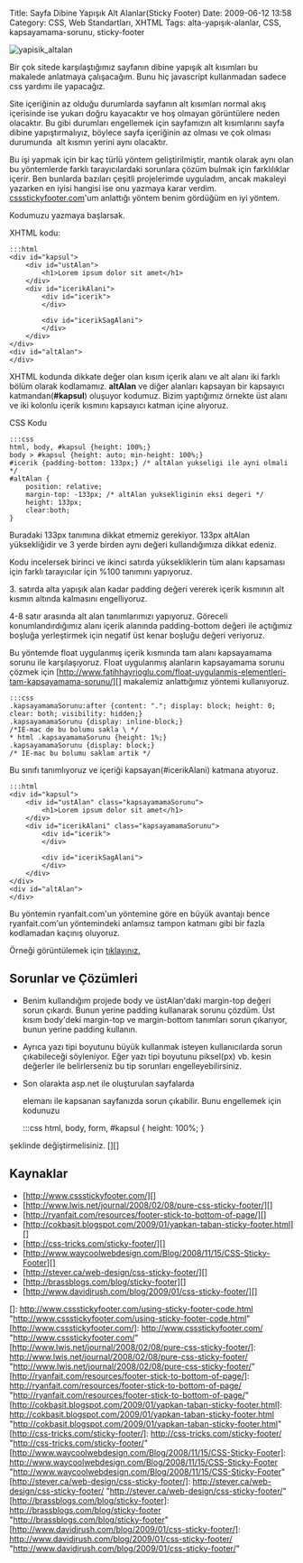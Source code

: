 Title: Sayfa Dibine Yapışık Alt Alanlar(Sticky Footer)
Date: 2009-06-12 13:58
Category: CSS, Web Standartları, XHTML
Tags: alta-yapışık-alanlar, CSS, kapsayamama-sorunu, sticky-footer

![yapisik_altalan][]

Bir çok sitede karşılaştığımız sayfanın dibine
yapışık alt kısımları bu makalede anlatmaya çalışacağım. Bunu hiç
javascript kullanmadan sadece css yardımı ile yapacağız.

Site içeriğinin az olduğu durumlarda sayfanın alt kısımları normal akış
içerisinde ise yukarı doğru kayacaktır ve hoş olmayan görüntülere neden
olacaktır. Bu gibi durumları engellemek için sayfamızın alt kısımlarını
sayfa dibine yapıştırmalıyız, böylece sayfa içeriğinin az olması ve çok
olması durumunda  alt kısmın yerini aynı olacaktır.

Bu işi yapmak için bir kaç türlü yöntem geliştirilmiştir, mantık olarak
aynı olan bu yöntemlerde farklı tarayıcılardaki sorunlara çözüm bulmak
için farklılıklar içerir. Ben bunlarda bazıları çeşitli projelerimde
uyguladım, ancak makaleyi yazarken en iyisi hangisi ise onu yazmaya
karar verdim. [cssstickyfooter.com][]'um anlattığı yöntem benim gördüğüm
en iyi yöntem.

Kodumuzu yazmaya başlarsak.

XHTML kodu:

	:::html
	<div id="kapsul">
	    <div id="ustAlan">
			<h1>Lorem ipsum dolor sit amet</h1>
	    </div>        
	    <div id="icerikAlani">
	        <div id="icerik">
	        </div>

	        <div id="icerikSagAlani">
	        </div>
	    </div>
	</div>
	<div id="altAlan">
	</div>

XHTML kodunda dikkate değer olan kısım içerik alanı ve alt alanı iki
farklı bölüm olarak kodlamamız. **altAlan** ve diğer alanları kapsayan
bir kapsayıcı katmandan(**#kapsul**) oluşuyor kodumuz. Bizim yaptığımız
örnekte üst alanı ve iki kolonlu içerik kısmını kapsayıcı katman içine
alıyoruz.

CSS Kodu

	:::css
	html, body, #kapsul {height: 100%;}
	body > #kapsul {height: auto; min-height: 100%;}
	#icerik {padding-bottom: 133px;} /* altAlan yukseligi ile ayni olmali */
	#altAlan {
		position: relative;
	    margin-top: -133px; /* altAlan yuksekliginin eksi degeri */
	    height: 133px;
	    clear:both;
	} 

Buradaki 133px tanımına dikkat etmemiz gerekiyor. 133px altAlan
yüksekliğidir ve 3 yerde birden aynı değeri kullandığımıza dikkat
edeniz.

Kodu incelersek birinci ve ikinci satırda yüksekliklerin tüm alanı
kapsaması için farklı tarayıcılar için %100 tanımını yapıyoruz.

​3. satırda alta yapışık alan kadar padding değeri vererek içerik
kısmının alt kısmın altında kalmasını engelliyoruz.

4-8 satır arasında alt alan tanımlarımızı yapıyoruz. Göreceli
konumlandırdığımız alanı içerik alanında padding-bottom değeri ile
açtığımız boşluğa yerleştirmek için negatif üst kenar boşluğu değeri
veriyoruz.

Bu yöntemde float uygulanmış içerik kısmında tam alanı kapsayamama
sorunu ile karşılaşıyoruz. Float uygulanmış alanların kapsayamama sorunu
çözmek için
[http://www.fatihhayrioglu.com/float-uygulanmis-elementleri-tam-kapsayamama-sorunu/][]
makalemiz anlattığımız yöntemi kullanıyoruz.

	:::css
	.kapsayamamaSorunu:after {content: "."; display: block; height: 0; clear: both; visibility: hidden;}
	.kapsayamamaSorunu {display: inline-block;}
	/*IE-mac de bu bolumu sakla \ */
	* html .kapsayamamaSorunu {height: 1%;}
	.kapsayamamaSorunu {display: block;}
	/* IE-mac bu bolumu saklam artik */

Bu sınıfı tanımlıyoruz ve içeriği kapsayan(#icerikAlani) katmana
atıyoruz.

	:::html
	<div id="kapsul">
	    <div id="ustAlan" class="kapsayamamaSorunu">
			<h1>Lorem ipsum dolor sit amet</h1>
	    </div>        
	    <div id="icerikAlani" class="kapsayamamaSorunu">
	        <div id="icerik">
	        </div>

	        <div id="icerikSagAlani">
	        </div>
	    </div>
	</div>
	<div id="altAlan">
	</div>

Bu yöntemin ryanfait.com'un yöntemine göre en büyük avantajı bence
ryanfait.com'un yöntemindeki anlamsız tampon katmanı gibi bir fazla
kodlamadan kaçınış oluyoruz.

Örneği görüntülemek için [tıklayınız.][]

## Sorunlar ve Çözümleri

- Benim kullandığım projede body ve üstAlan'daki margin-top değeri sorun
çıkardı. Bunun yerine padding kullanarak sorunu çözdüm. Üst kısım
body'deki margin-top ve margin-bottom tanımları sorun çıkarıyor, bunun
yerine padding kullanın.

- Ayrıca yazı tipi boyutunu büyük kullanmak isteyen kullanıcılarda sorun
çıkabileceği söyleniyor. Eğer yazı tipi boyutunu piksel(px) vb. kesin
değerler ile belirlerseniz bu tip sorunları engelleyebilirsiniz.

- Son olarakta asp.net ile oluşturulan sayfalarda <form> elemanı ile
kapsanan sayfanızda sorun çıkabilir. Bunu engellemek için kodunuzu

	:::css
	html, body, form, #kapsul {
		height: 100%;
	}


şeklinde değiştirmelisiniz. [][]

## Kaynaklar

-   [http://www.cssstickyfooter.com/][]
-   [http://www.lwis.net/journal/2008/02/08/pure-css-sticky-footer/][]
-   [http://ryanfait.com/resources/footer-stick-to-bottom-of-page/][]  
-   [http://cokbasit.blogspot.com/2009/01/yapkan-taban-sticky-footer.html][]
-   [http://css-tricks.com/sticky-footer/][]
-   [http://www.waycoolwebdesign.com/Blog/2008/11/15/CSS-Sticky-Footer][]
-   [http://stever.ca/web-design/css-sticky-footer/][]
-   [http://brassblogs.com/blog/sticky-footer][]
-   [http://www.davidjrush.com/blog/2009/01/css-sticky-footer/][]

  [yapisik_altalan]: /images/yapisik_altalan.gif
    "yapisik_altalan"
  [cssstickyfooter.com]: http://www.cssstickyfooter.com
    "cssstickyfooter.com"
  [http://www.fatihhayrioglu.com/float-uygulanmis-elementleri-tam-kapsayamama-sorunu/]: http://www.fatihhayrioglu.com/float-uygulanmis-elementleri-tam-kapsayamama-sorunu/
    "http://www.fatihhayrioglu.com/float-uygulanmis-elementleri-tam-kapsayamama-sorunu/"
  [tıklayınız.]: /dokumanlar/sayfa_dibine_yapisik.html
  []: http://www.cssstickyfooter.com/using-sticky-footer-code.html
    "http://www.cssstickyfooter.com/using-sticky-footer-code.html"
  [http://www.cssstickyfooter.com/]: http://www.cssstickyfooter.com/
    "http://www.cssstickyfooter.com/"
  [http://www.lwis.net/journal/2008/02/08/pure-css-sticky-footer/]: http://www.lwis.net/journal/2008/02/08/pure-css-sticky-footer/
    "http://www.lwis.net/journal/2008/02/08/pure-css-sticky-footer/"
  [http://ryanfait.com/resources/footer-stick-to-bottom-of-page/]: http://ryanfait.com/resources/footer-stick-to-bottom-of-page/
    "http://ryanfait.com/resources/footer-stick-to-bottom-of-page/"
  [http://cokbasit.blogspot.com/2009/01/yapkan-taban-sticky-footer.html]: http://cokbasit.blogspot.com/2009/01/yapkan-taban-sticky-footer.html
    "http://cokbasit.blogspot.com/2009/01/yapkan-taban-sticky-footer.html"
  [http://css-tricks.com/sticky-footer/]: http://css-tricks.com/sticky-footer/
    "http://css-tricks.com/sticky-footer/"
  [http://www.waycoolwebdesign.com/Blog/2008/11/15/CSS-Sticky-Footer]: http://www.waycoolwebdesign.com/Blog/2008/11/15/CSS-Sticky-Footer
    "http://www.waycoolwebdesign.com/Blog/2008/11/15/CSS-Sticky-Footer"
  [http://stever.ca/web-design/css-sticky-footer/]: http://stever.ca/web-design/css-sticky-footer/
    "http://stever.ca/web-design/css-sticky-footer/"
  [http://brassblogs.com/blog/sticky-footer]: http://brassblogs.com/blog/sticky-footer
    "http://brassblogs.com/blog/sticky-footer"
  [http://www.davidjrush.com/blog/2009/01/css-sticky-footer/]: http://www.davidjrush.com/blog/2009/01/css-sticky-footer/
    "http://www.davidjrush.com/blog/2009/01/css-sticky-footer/"
